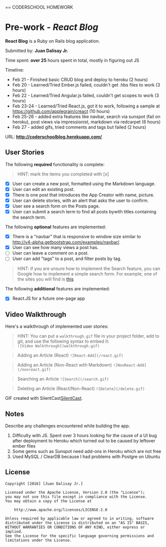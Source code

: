 == CODERSCHOOL HOMEWORK

# Pre-work - *React Blog*

**React Blog** is a Ruby on Rails blog application.

Submitted by: **Juan Dalisay Jr.**

Time spent: **over 25** hours spent in total, mostly in figuring out JS

Timeline:

* Feb 21 - Finished basic CRUD blog and deploy to heroku (2 hours)
* Feb 20 - Learned/Tried Ember.js failed, couldn't get .hbs files to work (3 hours)
* Feb 22 - Learned/Tried Angular.js failed, couldn't get scopes to work (3 hours)
* Feb 23-24 - Learned/Tried React.js, got it to work, following a sample at https://github.com/applegrain/creact (10 hours)
* Feb 25-26 - added extra features like navbar, search via sunspot (fail on heroku), post views via impressionist, markdown via redcarpet (6 hours)
* Feb 27 - added gifs, tried comments and tags but failed (2 hours)

URL: **http://coderschoolblog.herokuapp.com/**

## User Stories

The following **required** functionality is complete:

> HINT: mark the items you completed with [x]

* [X] User can create a new post, formatted using the Markdown language.
* [X] User can edit an existing post.
* [X] There is one post that introduces the App Creator with name, picture.
* [X] User can delete stories, with an alert that asks the user to confirm.
* [X] User see a search form on the Posts page.
* [X] User can submit a search term to find all posts bywith titles containing the search term.

The following **optional** features are implemented:
* [X] There is a "navbar" that is responsive to window size similar to http://v4-alpha.getbootstrap.com/examples/navbar/.
* [X] User can see how many views a post has. 
* [ ] User can leave a comment on a post.
* [ ] User can add "tags" to a post, and filter posts by tag. 

> HINT: if you are unsure how to implement the Search feature, you can Google how to implement a simple search form. For example, one of the sites you will find is [this](http://www.jorgecoca.com/buils-search-form-ruby-rails/)

The following **additional** features are implemented:

- [X] React.JS for a future one-page app

## Video Walkthrough 

Here's a walkthrough of implemented user stories:

> HINT: You can put a `walkthrough.gif` file in your project folder, add to git, and use the following syntax to embed it:  
> `![Video Walkthrough](walkthrough.gif)` 

> Adding an Article (React)
> `![React-Add](/react.gif)`

> Adding an Article (Non-React with Markdown)
> `![NonReact-Add](/nonreact.gif)`

> Searching an Article
> `![Search](/search.gif)`

> Deleting an Article (React/Non-React)
> `![Delete](/delete.gif)`

GIF created with SilentCast[SilentCast](https://github.com/colinkeenan/silentcast).

## Notes

Describe any challenges encountered while building the app.

1. Difficulty with JS. Spent over 3 hours looking for the cause of a UI bug after deployment to Heroku which turned out to be caused by leftover ember files
2. Some gems such as Sunspot need add-ons in Heroku which are not free
3. Used MySQL / ClearDB because I had problems with Postgre on Ubuntu

## License

    Copyright [2016] [Juan Dalisay Jr.]

    Licensed under the Apache License, Version 2.0 (the "License");
    you may not use this file except in compliance with the License.
    You may obtain a copy of the License at

        http://www.apache.org/licenses/LICENSE-2.0

    Unless required by applicable law or agreed to in writing, software
    distributed under the License is distributed on an "AS IS" BASIS,
    WITHOUT WARRANTIES OR CONDITIONS OF ANY KIND, either express or implied.
    See the License for the specific language governing permissions and
    limitations under the License.